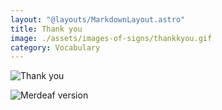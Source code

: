 ```yaml
---
layout: "@layouts/MarkdownLayout.astro"
title: Thank you
image: ./assets/images-of-signs/thankkyou.gif
category: Vocabulary
---
```


![Thank you](@signs/thank-you.gif)

![Merdeaf version](@signs/merdeaf-thank-you.png)
